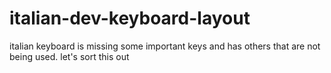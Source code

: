 # italian-dev-keyboard-layout
italian keyboard is missing some important keys and has others that are not being used. let's sort this out
